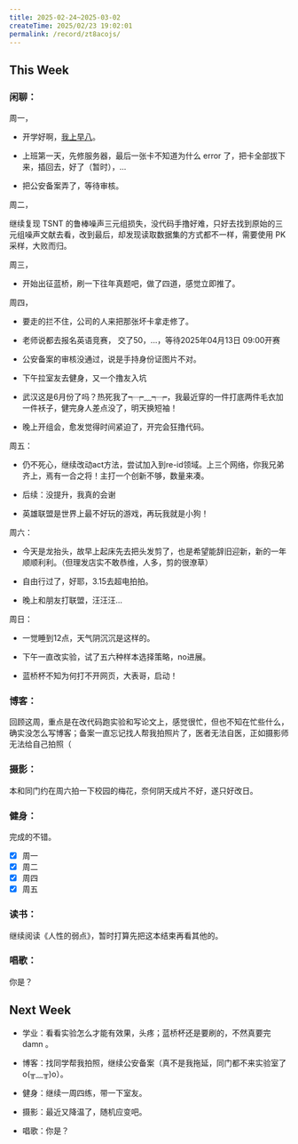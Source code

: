 ```yaml
---
title: 2025-02-24~2025-03-02
createTime: 2025/02/23 19:02:01
permalink: /record/zt8acojs/
---
```


## This Week

### 闲聊：
周一，
- 开学好啊，[我上早八](https://moiads.xyz/posts/afafbad8.html)。

- 上班第一天，先修服务器，最后一张卡不知道为什么 error 了，把卡全部拔下来，插回去，好了（暂时），...

- 把公安备案弄了，等待审核。

周二，

继续复现 TSNT 的鲁棒噪声三元组损失，没代码手撸好难，只好去找到原始的三元组噪声文献去看，改到最后，却发现读取数据集的方式都不一样，需要使用 PK 采样，大败而归。

周三，

- 开始出征蓝桥，刷一下往年真题吧，做了四道，感觉立即推了。

周四，

- 要走的拦不住，公司的人来把那张坏卡拿走修了。

- 老师说都去报名英语竞赛， 交了50，...，等待2025年04月13日 09:00开赛

- 公安备案的审核没通过，说是手持身份证图片不对。

- 下午拉室友去健身，又一个撸友入坑

- 武汉这是6月份了吗？热死我了┭┮﹏┭┮，我最近穿的一件打底两件毛衣加一件袄子，健完身人差点没了，明天换短袖！


- 晚上开组会，愈发觉得时间紧迫了，开完会狂撸代码。


周五：
- 仍不死心，继续改动act方法，尝试加入到re-id领域。上三个网络，你我兄弟齐上，焉有一合之将！主打一个创新不够，数量来凑。

- 后续：没提升，我真的会谢

- 英雄联盟是世界上最不好玩的游戏，再玩我就是小狗！

周六：
- 今天是龙抬头，故早上起床先去把头发剪了，也是希望能辞旧迎新，新的一年顺顺利利。（但理发店实不敢恭维，人多，剪的很潦草）

- 自由行过了，好耶，3.15去超电拍拍。

- 晚上和朋友打联盟，汪汪汪...

周日：
- 一觉睡到12点，天气阴沉沉是这样的。

- 下午一直改实验，试了五六种样本选择策略，no进展。

- 蓝桥杯不知为何打不开网页，大表哥，启动！

### 博客：

回顾这周，重点是在改代码跑实验和写论文上，感觉很忙，但也不知在忙些什么，确实没怎么写博客；备案一直忘记找人帮我拍照片了，医者无法自医，正如摄影师无法给自己拍照（

### 摄影：

本和同门约在周六拍一下校园的梅花，奈何阴天成片不好，遂只好改日。

### 健身：

完成的不错。

- [x] 周一
- [x] 周二
- [x] 周四
- [x] 周五

### 读书：

继续阅读《人性的弱点》，暂时打算先把这本结束再看其他的。

### 唱歌：

你是？

## Next Week

- 学业：看看实验怎么才能有效果，头疼；蓝桥杯还是要刷的，不然真要完 damn 。

- 博客：找同学帮我拍照，继续公安备案（真不是我拖延，同门都不来实验室了o(╥﹏╥)o）。

- 健身：继续一周四练，带一下室友。

- 摄影：最近又降温了，随机应变吧。

- 唱歌：你是？
